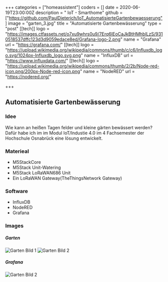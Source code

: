 +++
categories = ["homeassistent"]
coders = []
date = 2020-06-19T23:00:00Z
description = " IoT - Smarthome"
github = ["https://github.com/PaulDieterich/IoT_AutomatisierteGartenbewaesserung"]
image = "garten_3.jpg"
title = "Automatisierte Gartenbewässerung"
type = "post"
[[tech]]
logo = "https://images.ctfassets.net/o7xu9whrs0u9/7Erq6IEoCaJkBtHMhblLzS/9310518537dffc123d3d9059edace8ed/Grafana-logo-2.png"
name = "Grafana"
url = "https://grafana.com/"
[[tech]]
logo = "https://upload.wikimedia.org/wikipedia/commons/thumb/c/c6/Influxdb_logo.svg/1024px-Influxdb_logo.svg.png"
name = "InfluxDB"
url = "https://www.influxdata.com/"
[[tech]]
logo = "https://upload.wikimedia.org/wikipedia/commons/thumb/2/2b/Node-red-icon.png/200px-Node-red-icon.png"
name = "NodeRED"
url = "https://nodered.org/"

+++
## Automatisierte Gartenbewässerung 

### Idee

Wie kann an heißen Tagen felder und kleine gärten bewässert werden? Dafür habe ich im im Modul IoT/Industie 4.0 im 4 Fachsemester der Hochschule Osnabrück eine lösung entwickelt.



### Materieal
+ M5StackCore
+ M5Stack Unit-Watering
+ M5Stack LoRaWAN686 Unit
+ Ein LoRaWAN Gateway(TheThingsNetwork Gateway)

### Software
+ InfluxDB
+ NodeRED
+ Grafana

### Images
##### Garten
![Garten Bild 1](/garten_1.jpg  "")
![Garten Bild 2](/garten_3.jpg  "")

##### Grafana
![Garten Bild 2](/Grafana_1.png  "")